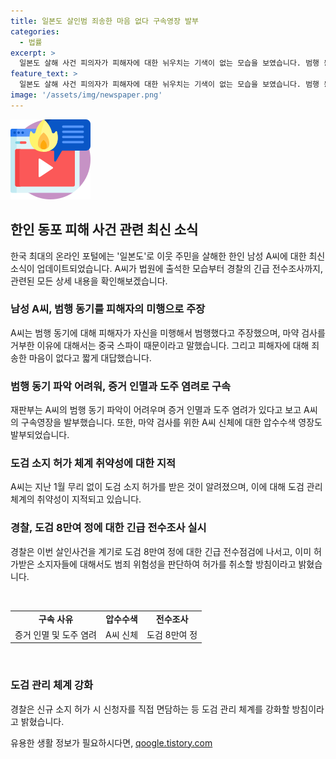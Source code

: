 ```yaml
---
title: 일본도 살인범 죄송한 마음 없다 구속영장 발부
categories:
  - 법률
excerpt: >
  일본도 살해 사건 피의자가 피해자에 대한 뉘우치는 기색이 없는 모습을 보였습니다. 범행 동기 등을 묻는 질문에 각종 변명을 이어갔으며 피해자에 대해 죄송한 마음이 없다고 짧게 답했습니다. 재판부는 A씨의 증거 인멸과 도주 가능성을 우려해 구속 영장을 발부했고, 마약 검사를 위해 신체 수색 영장도 발부했습니다. 이에 대해 경찰은 도검 8만여 정에 대한 긴급 전수점검에 나서고, 허가 체계를 강화할 방침입니다. A씨의 범행 동기와 도검 소지 허가 관련 지적이 확산되고 있습니다.
feature_text: >
  일본도 살해 사건 피의자가 피해자에 대한 뉘우치는 기색이 없는 모습을 보였습니다. 범행 동기 등을 묻는 질문에 각종 변명을 이어갔으며 피해자에 대해 죄송한 마음이 없다고 짧게 답했습니다. 재판부는 A씨의 증거 인멸과 도주 가능성을 우려해 구속 영장을 발부했고, 마약 검사를 위해 신체 수색 영장도 발부했습니다. 이에 대해 경찰은 도검 8만여 정에 대한 긴급 전수점검에 나서고, 허가 체계를 강화할 방침입니다. A씨의 범행 동기와 도검 소지 허가 관련 지적이 확산되고 있습니다.
image: '/assets/img/newspaper.png'
---
```


<p><img src="/assets/img/news.png" alt="rentncar 속보" /></p>

<h2 data-ke-size="size26">한인 동포 피해 사건 관련 최신 소식</h2>

<p>한국 최대의 온라인 포털에는 '일본도'로 이웃 주민을 살해한 한인 남성 A씨에 대한 최신 소식이 업데이트되었습니다. A씨가 법원에 출석한 모습부터 경찰의 긴급 전수조사까지, 관련된 모든 상세 내용을 확인해보겠습니다.</p>

<h3>남성 A씨, 범행 동기를 피해자의 미행으로 주장</h3>

<p data-ke-size="size16">A씨는 범행 동기에 대해 피해자가 자신을 미행해서 범행했다고 주장했으며, 마약 검사를 거부한 이유에 대해서는 중국 스파이 때문이라고 말했습니다. 그리고 피해자에 대해 죄송한 마음이 없다고 짧게 대답했습니다.</p>

<h3>범행 동기 파악 어려워, 증거 인멸과 도주 염려로 구속</h3>

<p data-ke-size="size16">재판부는 A씨의 범행 동기 파악이 어려우며 증거 인멸과 도주 염려가 있다고 보고 A씨의 구속영장을 발부했습니다. 또한, 마약 검사를 위한 A씨 신체에 대한 압수수색 영장도 발부되었습니다.</p>

<h3>도검 소지 허가 체계 취약성에 대한 지적</h3>

<p data-ke-size="size16">A씨는 지난 1월 무리 없이 도검 소지 허가를 받은 것이 알려졌으며, 이에 대해 도검 관리 체계의 취약성이 지적되고 있습니다.</p>

<h3>경찰, 도검 8만여 정에 대한 긴급 전수조사 실시</h3>

<p data-ke-size="size16">경찰은 이번 살인사건을 계기로 도검 8만여 정에 대한 긴급 전수점검에 나서고, 이미 허가받은 소지자들에 대해서도 범죄 위험성을 판단하여 허가를 취소할 방침이라고 밝혔습니다.</p>

<p data-ke-size="size16">&nbsp;</p>

<table>
<tbody>
<tr>
<td style="text-align: center; height: 17px;"><b>구속 사유</b></td>
<td style="text-align: center; height: 17px;"><b>압수수색</b></td>
<td style="text-align: center; height: 17px;"><b>전수조사</b></td>
</tr>
<tr>
<td style="text-align: center; height: 17px;">증거 인멸 및 도주 염려</td>
<td style="text-align: center; height: 17px;">A씨 신체</td>
<td style="text-align: center; height: 17px;">도검 8만여 정</td>
</tr>
</tbody>
</table>

<p data-ke-size="size16">&nbsp;</p>

<h3>도검 관리 체계 강화</h3>

<p data-ke-size="size16">경찰은 신규 소지 허가 시 신청자를 직접 면담하는 등 도검 관리 체계를 강화할 방침이라고 밝혔습니다.</p>
유용한 생활 정보가 필요하시다면, <a href="https://qoogle.tistory.com" rel="dofollow">qoogle.tistory.com</a>


